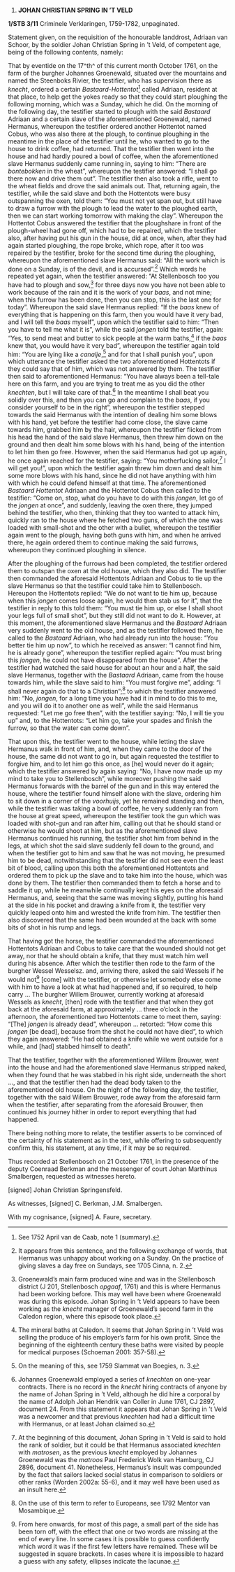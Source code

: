 1.  **JOHAN CHRISTIAN SPRING IN ’T VELD**

**1/STB 3/11** Criminele Verklaringen, 1759-1782, unpaginated.

Statement given, on the requisition of the honourable landdrost, Adriaan
van Schoor, by the soldier Johan Christian Spring in ’t Veld, of
competent age, being of the following contents, namely:

That by eventide on the 17^th^ of this current month October 1761, on
the farm of the burgher Johannes Groenewald, situated over the mountains
and named the Steenboks Rivier, the testifier, who has supervision there
as *knecht*, ordered a certain *Bastaard-Hottentot*[^1] called Adriaan,
resident at that place, to help get the yokes ready so that they could
start ploughing the following morning, which was a Sunday, which he did.
On the morning of the following day, the testifier started to plough
with the said *Bastaard* Adriaan and a certain slave of the
aforementioned Groenewald, named Hermanus, whereupon the testifier
ordered another Hottentot named Cobus, who was also there at the plough,
to continue ploughing in the meantime in the place of the testifier
until he, who wanted to go to the house to drink coffee, had returned.
That the testifier then went into the house and had hardly poured a bowl
of coffee, when the aforementioned slave Hermanus suddenly came running
in, saying to him: “There are *bontebokken* in the wheat”, whereupon the
testifier answered: “I shall go there now and drive them out”. The
testifier then also took a rifle, went to the wheat fields and drove the
said animals out. That, returning again, the testifier, while the said
slave and both the Hottentots were busy outspanning the oxen, told them:
“You must not yet span out, but still have to draw a furrow with the
plough to lead the water to the ploughed earth, then we can start
working tomorrow with making the clay”. Whereupon the Hottentot Cobus
answered the testifier that the ploughshare in front of the plough-wheel
had gone off, which had to be repaired, which the testifier also, after
having put his gun in the house, did at once, when, after they had again
started ploughing, the rope broke, which rope, after it too was repaired
by the testifier, broke for the second time during the ploughing,
whereupon the aforementioned slave Hermanus said: “All the work which is
done on a Sunday, is of the devil, and is accursed”.[^2] Which words he
repeated yet again, when the testifier answered: “At Stellenbosch too
you have had to plough and sow,[^3] for three days now you have not been
able to work because of the rain and it is the work of your *baas*, and
not mine; when this furrow has been done, then you can stop, this is the
last one for today”. Whereupon the said slave Hermanus replied: “If the
*baas* knew of everything that is happening on this farm, then you would
have it very bad, and I will tell the *baas* myself”, upon which the
testifier said to him: “Then you have to tell me what it is”, while the
said *jongen* told the testifier, again: “Yes, to send meat and butter
to sick people at the warm baths,[^4] if the *baas* knew that, you would
have it very bad”, whereupon the testifier again told him: “You are
lying like a *canalje*,[^5] and for that I shall punish you”, upon which
utterance the testifier asked the two aforementioned Hottentots if they
could say that of him, which was not answered by them. The testifier
then said to aforementioned Hermanus: “You have always been a tell-tale
here on this farm, and you are trying to treat me as you did the other
*knechten*, but I will take care of that.[^6] In the meantime I shall
beat you solidly over this, and then you can go and complain to the
*baas*, if you consider yourself to be in the right”, whereupon the
testifier stepped towards the said Hermanus with the intention of
dealing him some blows with his hand, yet before the testifier had come
close, the slave came towards him, grabbed him by the hair, whereupon
the testifier flicked from his head the hand of the said slave Hermanus,
then threw him down on the ground and then dealt him some blows with his
hand, being of the intention to let him then go free. However, when the
said Hermanus had got up again, he once again reached for the testifier,
saying: “You motherfucking sailor,[^7] I will get you!”, upon which the
testifier again threw him down and dealt him some more blows with his
hand, since he did not have anything with him with which he could defend
himself at that time. The aforementioned *Bastaard Hottentot* Adriaan
and the Hottentot Cobus then called to the testifier: “Come on, stop,
what do you have to do with this *jongen*, let go of the *jongen* at
once”, and suddenly, leaving the oxen there, they jumped behind the
testifier, who then, thinking that they too wanted to attack him,
quickly ran to the house where he fetched two guns, of which the one was
loaded with small-shot and the other with a bullet, whereupon the
testifier again went to the plough, having both guns with him, and when
he arrived there, he again ordered them to continue making the said
furrows, whereupon they continued ploughing in silence.

After the ploughing of the furrows had been completed, the testifier
ordered them to outspan the oxen at the old house, which they also did.
The testifier then commanded the aforesaid Hottentots Adriaan and Cobus
to tie up the slave Hermanus so that the testifier could take him to
Stellenbosch. Hereupon the Hottentots replied: “We do not want to tie
him up, because when this *jongen* comes loose again, he would then stab
us for it”, that the testifier in reply to this told them: “You must tie
him up, or else I shall shoot your legs full of small shot”, but they
still did not want to do it. However, at this moment, the aforementioned
slave Hermanus and the *Bastaard* Adriaan very suddenly went to the old
house, and as the testifier followed them, he called to the *Bastaard*
Adriaan, who had already run into the house: “You better tie him up
now”, to which he received as answer: “I cannot find him, he is already
gone”, whereupon the testifier replied again: “You must bring this
*jongen*, he could not have disappeared from the house”. After the
testifier had watched the said house for about an hour and a half, the
said slave Hermanus, together with the *Bastaard* Adriaan, came from the
house towards him, while the slave said to him: “You must forgive me”,
adding: “I shall never again do that to a Christian”;[^8] to which the
testifier answered him: “No, *jongen*, for a long time you have had it
in mind to do this to me, and you will do it to another one as well”,
while the said Hermanus requested: “Let me go free then”, with the
testifier saying: “No, I will tie you up” and, to the Hottentots: “Let
him go, take your spades and finish the furrow, so that the water can
come down”.

That upon this, the testifier went to the house, while letting the slave
Hermanus walk in front of him, and, when they came to the door of the
house, the same did not want to go in, but again requested the testifier
to forgive him, and to let him go this once, as \[he\] would never do it
again; which the testifier answered by again saying: “No, I have now
made up my mind to take you to Stellenbosch”, while moreover pushing the
said Hermanus forwards with the barrel of the gun and in this way
entered the house, where the testifier found himself alone with the
slave, ordering him to sit down in a corner of the *voorhuijs*, yet he
remained standing and then, while the testifier was taking a bowl of
coffee, he very suddenly ran from the house at great speed, whereupon
the testifier took the gun which was loaded with shot-gun and ran after
him, calling out that he should stand or otherwise he would shoot at
him, but as the aforementioned slave Hermanus continued his running, the
testifier shot him from behind in the legs, at which shot the said slave
suddenly fell down to the ground, and when the testifier got to him and
saw that he was not moving, he presumed him to be dead, notwithstanding
that the testifier did not see even the least bit of blood, calling upon
this both the aforementioned Hottentots and ordered them to pick up the
slave and to take him into the house, which was done by them. The
testifier then commanded them to fetch a horse and to saddle it up,
while he meanwhile continually kept his eyes on the aforesaid Hermanus,
and, seeing that the same was moving slightly, putting his hand at the
side in his pocket and drawing a knife from it, the testifier very
quickly leaped onto him and wrested the knife from him. The testifier
then also discovered that the same had been wounded at the back with
some bits of shot in his rump and legs.

That having got the horse, the testifier commanded the aforementioned
Hottentots Adriaan and Cobus to take care that the wounded should not
get away, nor that he should obtain a knife, that they must watch him
well during his absence. After which the testifier then rode to the farm
of the burgher Wessel Wesselsz. and, arriving there, asked the said
Wessels if he would not[^9] \[come\] with the testifier, or otherwise
let somebody else come with him to have a look at what had happened and,
if so required, to help carry … The burgher Willem Brouwer, currently
working at aforesaid Wessels as *knecht*, \[then\] rode with the
testifier and that when they got back at the aforesaid farm, at
approximately … three o’clock in the afternoon, the aforementioned two
Hottentots came to meet them, saying: “\[The\] *jongen* is already
dead”, whereupon … retorted: “How come this *jongen* \[be dead\],
because from the shot he could not have died”, to which they again
answered: “He had obtained a knife while we went outside for a while,
and \[had\] stabbed himself to death”.

That the testifier, together with the aforementioned Willem Brouwer,
went into the house and had the aforementioned slave Hermanus stripped
naked, when they found that he was stabbed in his right side, underneath
the short …, and that the testifier then had the dead body taken to the
aforementioned old house. On the night of the following day, the
testifier, together with the said Willem Brouwer, rode away from the
aforesaid farm when the testifier, after separating from the aforesaid
Brouwer, then continued his journey hither in order to report everything
that had happened.

There being nothing more to relate, the testifier asserts to be
convinced of the certainty of his statement as in the text, while
offering to subsequently confirm this, his statement, at any time, if it
may be so required.

Thus recorded at Stellenbosch on 21 October 1761, in the presence of the
deputy Coenraad Berkman and the messenger of court Johan Marthinus
Smalbergen, requested as witnesses hereto.

\[signed\] Johan Christian Springensfeld.

As witnesses, \[signed\] C. Berkman, J.M. Smalbergen.

With my cognisance, \[signed\] A. Faure, secretary.

[^1]: See 1752 April van de Caab, note 1 (summary).

[^2]: It appears from this sentence, and the following exchange of
    words, that Hermanus was unhappy about working on a Sunday. On the
    practice of giving slaves a day free on Sundays, see 1705 Cinna, n.
    2.

[^3]: Groenewald’s main farm produced wine and was in the Stellenbosch
    district (J 201, Stellenbosch *opgaaf*, 1761) and this is where
    Hermanus had been working before. This may well have been where
    Groenewald was during this episode. Johan Spring in ’t Veld appears
    to have been working as the *knecht* manager of Groenewald’s second
    farm in the Caledon region, where this episode took place.

[^4]: The mineral baths at Caledon. It seems that Johan Spring in ’t
    Veld was selling the produce of his employer’s farm for his own
    profit. Since the beginning of the eighteenth century these baths
    were visited by people for medical purposes (Schoeman 2001: 357-58).

[^5]: On the meaning of this, see 1759 Slammat van Boegies, n. 3.

[^6]: Johannes Groenewald employed a series of *knechten* on one-year
    contracts. There is no record in the *knecht* hiring contracts of
    anyone by the name of Johan Spring in ’t Veld, although he did hire
    a corporal by the name of Adolph Johan Hendrik van Coller in June
    1761, CJ 2897, document 24. From this statement it appears that
    Johan Spring in ’t Veld was a newcomer and that previous *knechten*
    had had a difficult time with Hermanus, or at least Johan claimed
    so.

[^7]: At the beginning of this document, Johan Spring in ’t Veld is said
    to hold the rank of soldier, but it could be that Hermanus
    associated *knechten* with *matrosen*, as the previous *knecht*
    employed by Johannes Groenewald was the *matroos* Paul Frederick
    Wolk van Hamburg, CJ 2896, document 41. Nonetheless, Hermanus’s
    insult was compounded by the fact that sailors lacked social status
    in comparison to soldiers or other ranks (Worden 2002a: 55-6), and
    it may well have been used as an insult here.

[^8]: On the use of this term to refer to Europeans, see 1792 Mentor van
    Mosambique.

[^9]: From here onwards, for most of this page, a small part of the side
    has been torn off, with the effect that one or two words are missing
    at the end of every line. In some cases it is possible to guess
    confidently which word it was if the first few letters have
    remained. These will be suggested in square brackets. In cases where
    it is impossible to hazard a guess with any safety, ellipses
    indicate the lacunae.
